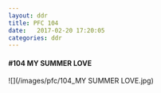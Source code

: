 ```yaml
---
layout: ddr
title: PFC 104
date:   2017-02-20 17:20:05
categories: ddr
---
```


#### **#104** MY SUMMER LOVE
![](/images/pfc/104_MY SUMMER LOVE.jpg)
